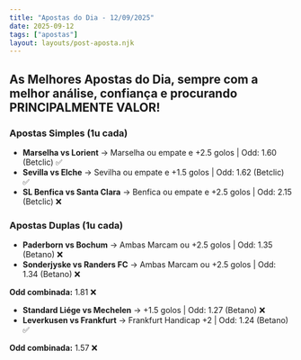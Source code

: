 ```yaml
---
title: "Apostas do Dia - 12/09/2025"
date: 2025-09-12
tags: ["apostas"]
layout: layouts/post-aposta.njk
---
```


## As Melhores Apostas do Dia, sempre com a melhor análise, confiança e procurando PRINCIPALMENTE VALOR!

### Apostas Simples (1u cada)

- **Marselha vs Lorient** → Marselha ou empate e +2.5 golos | Odd: 1.60 (Betclic) ✅
- **Sevilla vs Elche** → Sevilha ou empate e +1.5 golos | Odd: 1.62 (Betclic) ✅
- **SL Benfica vs Santa Clara** → Benfica ou empate e +2.5 golos | Odd: 2.15 (Betclic) ❌

### Apostas Duplas (1u cada)

- **Paderborn vs Bochum** → Ambas Marcam ou +2.5 golos | Odd: 1.35 (Betano) ❌
- **Sonderjyske vs Randers FC** → Ambas Marcam ou +2.5 golos | Odd: 1.34 (Betano) ❌

**Odd combinada:** 1.81 ❌

- **Standard Liége vs Mechelen** → +1.5 golos | Odd: 1.27 (Betano) ❌
- **Leverkusen vs Frankfurt** → Frankfurt Handicap +2 | Odd: 1.24 (Betano) ✅

**Odd combinada:** 1.57 ❌
